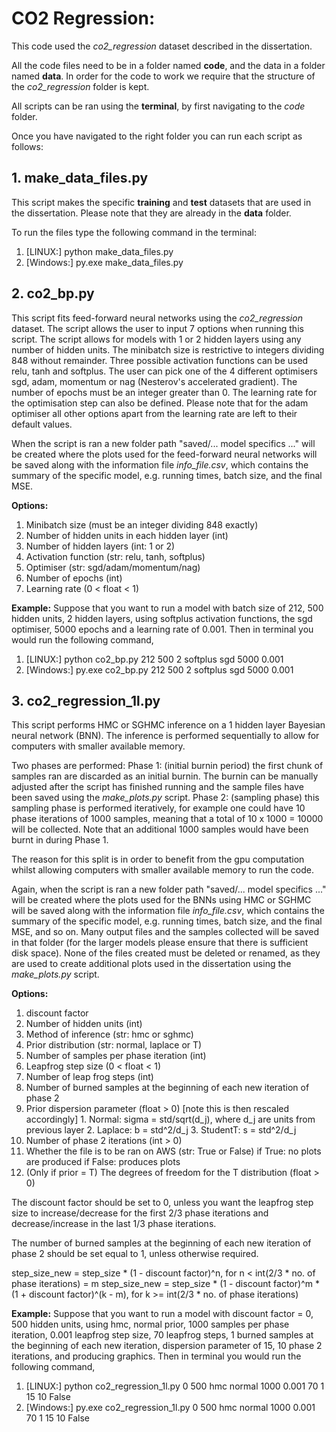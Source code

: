 # CO2 Regression:
This code used the *co2_regression* dataset described in the dissertation. 

All the code files need to be in a folder named **code**, and the data in a folder named **data**. In order for the code to work we require that the structure of the *co2_regression* folder is kept. 

All scripts can be ran using the **terminal**, by first navigating to the *code* folder.

Once you have navigated to the right folder you can run each script as follows:

## 1. make_data_files.py

This script makes the specific **training** and **test** datasets that are used in the dissertation. Please note that they are already in the **data** folder. 

To run the files type the following command in the terminal:
  1. [LINUX:]
  python make_data_files.py
  2. [Windows:]
  py.exe make_data_files.py
  

## 2. co2_bp.py

This script fits feed-forward neural networks using the *co2_regression* dataset. The script allows the user to input 7 options when running this script. The script allows for models with 1 or 2 hidden layers using any number of hidden units. The minibatch size is restrictive to integers dividing 848 without remainder. Three possible activation functions can be used relu, tanh and softplus. The user can pick one of the 4 different optimisers sgd, adam, momentum or nag (Nesterov's accelerated gradient). The number of epochs must be an integer greater than 0. The learning rate for the optimisation step can also be defined. Please note that for the adam optimiser all other options apart from the learning rate are left to their default values.

When the script is ran a new folder path "saved/... model specifics ..." will be created where the plots used for the feed-forward neural networks will be saved along with the information file *info_file.csv*, which contains the summary of the specific model, e.g. running times, batch size, and the final MSE.

**Options:**
  1. Minibatch size (must be an integer dividing 848 exactly)
  2. Number of hidden units in each hidden layer (int)
  3. Number of hidden layers (int: 1 or 2)
  4. Activation function (str: relu, tanh, softplus)
  5. Optimiser (str: sgd/adam/momentum/nag)
  6. Number of epochs (int)
  7. Learning rate (0 < float < 1)
  
 **Example:** Suppose that you want to run a model with batch size of 212, 500 hidden units, 2 hidden layers, using softplus activation functions, the sgd optimiser, 5000 epochs and a learning rate of 0.001. Then in terminal you would run the following command,
 
  1. [LINUX:]
  python co2_bp.py 212 500 2 softplus sgd 5000 0.001
  2. [Windows:]
  py.exe co2_bp.py 212 500 2 softplus sgd 5000 0.001
  
  
## 3. co2_regression_1l.py

This script performs HMC or SGHMC inference on a 1 hidden layer Bayesian neural network (BNN). The inference is performed sequentially to allow for computers with smaller available memory. 

Two phases are performed: 
  Phase 1: (initial burnin period) the first chunk of samples ran are discarded as an initial burnin. The burnin can be manually adjusted after the script has finished running and the sample files have been saved using the *make_plots.py* script.
  Phase 2: (sampling phase) this sampling phase is performed iteratively, for example one could have 10 phase iterations of 1000 samples, meaning that a total of 10 x 1000 = 10000 will be collected. Note that an additional 1000 samples would have been burnt in during Phase 1. 
  
The reason for this split is in order to benefit from the gpu computation whilst allowing computers with smaller available memory to run the code.

Again, when the script is ran a new folder path "saved/... model specifics ..." will be created where the plots used for the BNNs using HMC or SGHMC will be saved along with the information file *info_file.csv*, which contains the summary of the specific model, e.g. running times, batch size, and the final MSE, and so on. Many output files and the samples collected will be saved in that folder (for the larger models please ensure that there is sufficient disk space). None of the files created must be deleted or renamed, as they are used to create additional plots used in the dissertation using the *make_plots.py* script.
  
**Options:**
  1. discount factor
  2. Number of hidden units (int)
  3. Method of inference (str: hmc or sghmc)
  4. Prior distribution (str: normal, laplace or T)
  5. Number of samples per phase iteration (int)
  6. Leapfrog step size (0 < float < 1)
  7. Number of leap frog steps (int)
  8. Number of burned samples at the beginning of each new iteration of phase 2
  9. Prior dispersion parameter (float > 0) [note this is then rescaled accordingly]
    1. Normal: sigma = std/sqrt(d_j), where d_j are units from previous layer 
    2. Laplace: b = std^2/d_j 
    3. StudentT: s = std^2/d_j
  10. Number of phase 2 iterations (int > 0)
  11. Whether the file is to be ran on AWS (str: True or False) 
    if True: no plots are produced
    if False: produces plots
  12. (Only if prior = T) The degrees of freedom for the T distribution (float > 0) 
  
  
The discount factor should be set to 0, unless you want the leapfrog step size to increase/decrease for the first 2/3 phase iterations and decrease/increase in the last 1/3 phase iterations.

The number of burned samples at the beginning of each new iteration of phase 2 should be set equal to 1, unless otherwise required.
 
step_size_new = step_size * (1 - discount factor)^n, for n < int(2/3 * no. of phase iterations) = m
step_size_new = step_size * (1 - discount factor)^m * (1 + discount factor)^(k - m), for k >= int(2/3 * no. of phase iterations)
 
 **Example:** Suppose that you want to run a model with discount factor = 0, 500 hidden units, using hmc, normal prior, 1000 samples per phase iteration, 0.001 leapfrog step size, 70 leapfrog steps, 1 burned samples at the beginning of each new iteration, dispersion parameter of 15, 10 phase 2 iterations, and producing graphics. Then in terminal you would run the following command,
 
  1. [LINUX:]
  python co2_regression_1l.py 0 500 hmc normal 1000 0.001 70 1 15 10 False
  2. [Windows:]
  py.exe co2_regression_1l.py 0 500 hmc normal 1000 0.001 70 1 15 10 False
  
